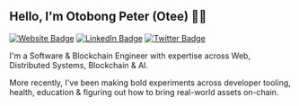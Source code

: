 ## Hello, I'm Otobong Peter (Otee) 👋🏽

[![Website Badge](https://img.shields.io/badge/Website-otobongfp.com-blue?style=flat-square&logo=firefox-browser)](https://otobongfp.com)
[![LinkedIn Badge](https://img.shields.io/badge/LinkedIn-Otobong-blue?style=flat-square&logo=linkedin)](https://www.linkedin.com/in/otobongfp/)
[![Twitter Badge](https://img.shields.io/twitter/follow/OtobongFP)](https://twitter.com/OtobongFP)


I'm a Software & Blockchain Engineer with expertise across Web, Distributed Systems, Blockchain & AI.

More recently, I've been making bold experiments across developer tooling, health, education & figuring out how to bring real-world assets on-chain. 

